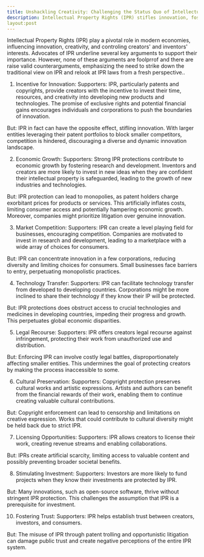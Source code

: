 ```yaml
---
title: Unshackling Creativity: Challenging the Status Quo of Intellectual Property Rights
description: Intellectual Property Rights (IPR) stifles innovation, fosters monopolies, hinders competition, obstructs access to technology and medicines, impedes creative expression, limits access to valuable content, and exacerbates economic disparities.
layout:post
---
```


Intellectual Property Rights (IPR) play a pivotal role in modern economies, influencing innovation, creativity, and controling creators' and inventors' interests. Advocates of IPR underline several key arguments to support their importance. However, none of these arguments are foolprrof and there are raise valid counterarguments, emphasizing the need to strike down the traditional view on IPR and relook at IPR laws from a fresh perspective..

1. Incentive for Innovation:
Supporters:
IPR, particularly patents and copyrights, provide creators with the incentive to invest their time, resources, and creativity into developing new products and technologies. The promise of exclusive rights and potential financial gains encourages individuals and corporations to push the boundaries of innovation.

But:
IPR in fact can have the opposite effect, stifling innovation. With larger entities leveraging their patent portfolios to block smaller competitors, competition is hindered, discouraging a diverse and dynamic innovation landscape.

2. Economic Growth:
Supporters:
Strong IPR protections contribute to economic growth by fostering research and development. Inventors and creators are more likely to invest in new ideas when they are confident their intellectual property is safeguarded, leading to the growth of new industries and technologies.

But:
IPR protection can lead to monopolies, as patent holders charge exorbitant prices for products or services. This artificially inflates costs, limiting consumer access and potentially hampering economic growth. Moreover, companies might prioritize litigation over genuine innovation.

3. Market Competition:
Supporters:
IPR can create a level playing field for businesses, encouraging competition. Companies are motivated to invest in research and development, leading to a marketplace with a wide array of choices for consumers.

But:
IPR can concentrate innovation in a few corporations, reducing diversity and limiting choices for consumers. Small businesses face barriers to entry, perpetuating monopolistic practices.

4. Technology Transfer:
Supporters:
IPR can facilitate technology transfer from developed to developing countries. Corporations might be more inclined to share their technology if they know their IP will be protected.

But:
IPR protections does obstruct access to crucial technologies and medicines in developing countries, impeding their progress and growth. This  perpetuates global economic disparities.

5. Legal Recourse:
Supporters:
IPR offers creators legal recourse against infringement, protecting their work from unauthorized use and distribution.

But:
Enforcing IPR can involve costly legal battles, disproportionately affecting smaller entities. This undermines the goal of protecting creators by making the process inaccessible to some.

6. Cultural Preservation:
Supporters:
Copyright protection preserves cultural works and artistic expressions. Artists and authors can benefit from the financial rewards of their work, enabling them to continue creating valuable cultural contributions.

But:
Copyright enforcement can lead to censorship and limitations on creative expression. Works that could contribute to cultural diversity might be held back due to strict IPR.

7. Licensing Opportunities:
Supporters:
IPR allows creators to license their work, creating revenue streams and enabling collaborations.

But:
IPRs create artificial scarcity, limiting access to valuable content and possibly preventing broader societal benefits.

8. Stimulating Investment:
Supporters:
Investors are more likely to fund projects when they know their investments are protected by IPR.

But:
Many innovations, such as open-source software, thrive without stringent IPR protection. This challenges the assumption that IPR is a prerequisite for investment.

10. Fostering Trust:
Supporters:
IPR helps establish trust between creators, investors, and consumers.

But:
The misuse of IPR through patent trolling and opportunistic litigation can damage public trust and create negative perceptions of the entire IPR system.
